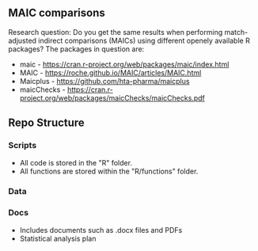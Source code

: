 ## MAIC comparisons

Research question: Do you get the same results when performing match-adjusted indirect comparisons (MAICs) using different openely available R packages? The packages in question are:

* maic - https://cran.r-project.org/web/packages/maic/index.html 
* MAIC - https://roche.github.io/MAIC/articles/MAIC.html 
* Maicplus - https://github.com/hta-pharma/maicplus 
* maicChecks - https://cran.r-project.org/web/packages/maicChecks/maicChecks.pdf 

## Repo Structure 

### Scripts 

* All code is stored in the "R" folder. 
* All functions are stored within the "R/functions" folder.

### Data 

### Docs

* Includes documents such as .docx files and PDFs
* Statistical analysis plan